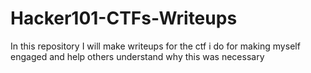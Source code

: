 # Hacker101-CTFs-Writeups
In this repository I will make writeups for the ctf i do for making myself engaged and help others understand why this was necessary
